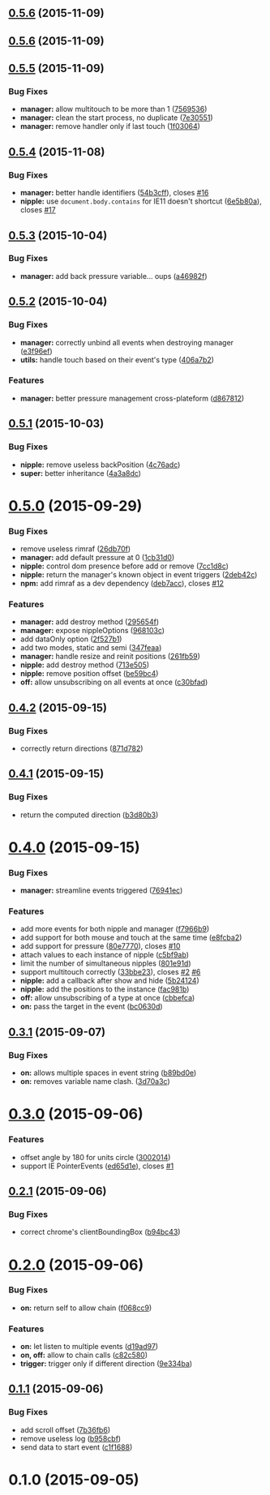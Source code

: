 <a name="0.5.6"></a>
## [0.5.6](https://github.com/yoannmoinet/nipplejs/compare/v0.5.6...v0.5.6) (2015-11-09)




<a name="0.5.6"></a>
## [0.5.6](https://github.com/yoannmoinet/nipplejs/compare/v0.5.5...v0.5.6) (2015-11-09)




<a name="0.5.5"></a>
## [0.5.5](https://github.com/yoannmoinet/nipplejs/compare/v0.5.4...v0.5.5) (2015-11-09)


### Bug Fixes

* **manager:** allow multitouch to be more than 1 ([7569536](https://github.com/yoannmoinet/nipplejs/commit/7569536))
* **manager:** clean the start process, no duplicate ([7e30551](https://github.com/yoannmoinet/nipplejs/commit/7e30551))
* **manager:** remove handler only if last touch ([1f03064](https://github.com/yoannmoinet/nipplejs/commit/1f03064))



<a name="0.5.4"></a>
## [0.5.4](https://github.com/yoannmoinet/nipplejs/compare/v0.5.3...v0.5.4) (2015-11-08)


### Bug Fixes

* **manager:** better handle identifiers ([54b3cff](https://github.com/yoannmoinet/nipplejs/commit/54b3cff)), closes [#16](https://github.com/yoannmoinet/nipplejs/issues/16)
* **nipple:** use `document.body.contains` for IE11 doesn't shortcut ([6e5b80a](https://github.com/yoannmoinet/nipplejs/commit/6e5b80a)), closes [#17](https://github.com/yoannmoinet/nipplejs/issues/17)



<a name="0.5.3"></a>
## [0.5.3](https://github.com/yoannmoinet/nipplejs/compare/v0.5.2...v0.5.3) (2015-10-04)


### Bug Fixes

* **manager:** add back pressure variable... oups ([a46982f](https://github.com/yoannmoinet/nipplejs/commit/a46982f))



<a name="0.5.2"></a>
## [0.5.2](https://github.com/yoannmoinet/nipplejs/compare/v0.5.1...v0.5.2) (2015-10-04)


### Bug Fixes

* **manager:** correctly unbind all events when destroying manager ([e3f96ef](https://github.com/yoannmoinet/nipplejs/commit/e3f96ef))
* **utils:** handle touch based on their event's type ([406a7b2](https://github.com/yoannmoinet/nipplejs/commit/406a7b2))

### Features

* **manager:** better pressure management cross-plateform ([d867812](https://github.com/yoannmoinet/nipplejs/commit/d867812))



<a name="0.5.1"></a>
## [0.5.1](https://github.com/yoannmoinet/nipplejs/compare/v0.5.0...v0.5.1) (2015-10-03)


### Bug Fixes

* **nipple:** remove useless backPosition ([4c76adc](https://github.com/yoannmoinet/nipplejs/commit/4c76adc))
* **super:** better inheritance ([4a3a8dc](https://github.com/yoannmoinet/nipplejs/commit/4a3a8dc))



<a name="0.5.0"></a>
# [0.5.0](https://github.com/yoannmoinet/nipplejs/compare/v0.4.2...v0.5.0) (2015-09-29)


### Bug Fixes

* remove useless rimraf ([26db70f](https://github.com/yoannmoinet/nipplejs/commit/26db70f))
* **manager:** add default pressure at 0 ([1cb31d0](https://github.com/yoannmoinet/nipplejs/commit/1cb31d0))
* **nipple:** control dom presence before add or remove ([7cc1d8c](https://github.com/yoannmoinet/nipplejs/commit/7cc1d8c))
* **nipple:** return the manager's known object in event triggers ([2deb42c](https://github.com/yoannmoinet/nipplejs/commit/2deb42c))
* **npm:** add rimraf as a dev dependency ([deb7acc](https://github.com/yoannmoinet/nipplejs/commit/deb7acc)), closes [#12](https://github.com/yoannmoinet/nipplejs/issues/12)

### Features

* **manager:** add destroy method ([295654f](https://github.com/yoannmoinet/nipplejs/commit/295654f))
* **manager:** expose nippleOptions ([968103c](https://github.com/yoannmoinet/nipplejs/commit/968103c))
* add dataOnly option ([2f527b1](https://github.com/yoannmoinet/nipplejs/commit/2f527b1))
* add two modes, static and semi ([347feaa](https://github.com/yoannmoinet/nipplejs/commit/347feaa))
* **manager:** handle resize and reinit positions ([261fb59](https://github.com/yoannmoinet/nipplejs/commit/261fb59))
* **nipple:** add destroy method ([713e505](https://github.com/yoannmoinet/nipplejs/commit/713e505))
* **nipple:** remove position offset ([be59bc4](https://github.com/yoannmoinet/nipplejs/commit/be59bc4))
* **off:** allow unsubscribing on all events at once ([c30bfad](https://github.com/yoannmoinet/nipplejs/commit/c30bfad))



<a name="0.4.2"></a>
## [0.4.2](https://github.com/yoannmoinet/nipplejs/compare/v0.4.1...v0.4.2) (2015-09-15)


### Bug Fixes

* correctly return directions ([871d782](https://github.com/yoannmoinet/nipplejs/commit/871d782))



<a name="0.4.1"></a>
## [0.4.1](https://github.com/yoannmoinet/nipplejs/compare/v0.4.0...v0.4.1) (2015-09-15)


### Bug Fixes

* return the computed direction ([b3d80b3](https://github.com/yoannmoinet/nipplejs/commit/b3d80b3))



<a name="0.4.0"></a>
# [0.4.0](https://github.com/yoannmoinet/nipplejs/compare/v0.3.1...v0.4.0) (2015-09-15)


### Bug Fixes

* **manager:** streamline events triggered ([76941ec](https://github.com/yoannmoinet/nipplejs/commit/76941ec))

### Features

* add more events for both nipple and manager ([f7966b9](https://github.com/yoannmoinet/nipplejs/commit/f7966b9))
* add support for both mouse and touch at the same time ([e8fcba2](https://github.com/yoannmoinet/nipplejs/commit/e8fcba2))
* add support for pressure ([80e7770](https://github.com/yoannmoinet/nipplejs/commit/80e7770)), closes [#10](https://github.com/yoannmoinet/nipplejs/issues/10)
* attach values to each instance of nipple ([c5bf9ab](https://github.com/yoannmoinet/nipplejs/commit/c5bf9ab))
* limit the number of simultaneous nipples ([801e91d](https://github.com/yoannmoinet/nipplejs/commit/801e91d))
* support multitouch correctly ([33bbe23](https://github.com/yoannmoinet/nipplejs/commit/33bbe23)), closes [#2](https://github.com/yoannmoinet/nipplejs/issues/2) [#6](https://github.com/yoannmoinet/nipplejs/issues/6)
* **nipple:** add a callback after show and hide ([5b24124](https://github.com/yoannmoinet/nipplejs/commit/5b24124))
* **nipple:** add the positions to the instance ([fac981b](https://github.com/yoannmoinet/nipplejs/commit/fac981b))
* **off:** allow unsubscribing of a type at once ([cbbefca](https://github.com/yoannmoinet/nipplejs/commit/cbbefca))
* **on:** pass the target in the event ([bc0630d](https://github.com/yoannmoinet/nipplejs/commit/bc0630d))



<a name="0.3.1"></a>
## [0.3.1](https://github.com/yoannmoinet/nipplejs/compare/v0.3.0...v0.3.1) (2015-09-07)


### Bug Fixes

* **on:** allows multiple spaces in event string ([b89bd0e](https://github.com/yoannmoinet/nipplejs/commit/b89bd0e))
* **on:** removes variable name clash. ([3d70a3c](https://github.com/yoannmoinet/nipplejs/commit/3d70a3c))



<a name="0.3.0"></a>
# [0.3.0](https://github.com/yoannmoinet/nipplejs/compare/v0.2.1...v0.3.0) (2015-09-06)


### Features

* offset angle by 180 for units circle ([3002014](https://github.com/yoannmoinet/nipplejs/commit/3002014))
* support IE PointerEvents ([ed65d1e](https://github.com/yoannmoinet/nipplejs/commit/ed65d1e)), closes [#1](https://github.com/yoannmoinet/nipplejs/issues/1)



<a name="0.2.1"></a>
## [0.2.1](https://github.com/yoannmoinet/nipplejs/compare/v0.2.0...v0.2.1) (2015-09-06)


### Bug Fixes

* correct chrome's clientBoundingBox ([b94bc43](https://github.com/yoannmoinet/nipplejs/commit/b94bc43))



<a name="0.2.0"></a>
# [0.2.0](https://github.com/yoannmoinet/nipplejs/compare/v0.1.1...v0.2.0) (2015-09-06)


### Bug Fixes

* **on:** return self to allow chain ([f068cc9](https://github.com/yoannmoinet/nipplejs/commit/f068cc9))

### Features

* **on:** let listen to multiple events ([d19ad97](https://github.com/yoannmoinet/nipplejs/commit/d19ad97))
* **on, off:** allow to chain calls ([c82c580](https://github.com/yoannmoinet/nipplejs/commit/c82c580))
* **trigger:** trigger only if different direction ([9e334ba](https://github.com/yoannmoinet/nipplejs/commit/9e334ba))



<a name="0.1.1"></a>
## [0.1.1](https://github.com/yoannmoinet/nipplejs/compare/v0.1.0...v0.1.1) (2015-09-06)


### Bug Fixes

* add scroll offset ([7b36fb6](https://github.com/yoannmoinet/nipplejs/commit/7b36fb6))
* remove useless log ([b958cbf](https://github.com/yoannmoinet/nipplejs/commit/b958cbf))
* send data to start event ([c1f1688](https://github.com/yoannmoinet/nipplejs/commit/c1f1688))



<a name="0.1.0"></a>
# 0.1.0 (2015-09-05)




